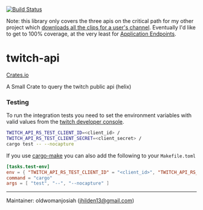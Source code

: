 [![Build Status](https://travis-ci.org/oldwomanjosiah/twitch-api.rs.svg?branch=master)](https://travis-ci.org/oldwomanjosiah/twitch-api.rs)

Note: this library only covers the three apis on the critical path for my other project which [downloads all the clips for a user's channel](https://github.com/oldwomanjosiah/twitch-clip-downloader). Eventually I'd like to get to 100% coverage, at the very least for [Application Endpoints](https://dev.twitch.tv/docs/authentication#types-of-tokens).

# twitch-api

[Crates.io](https://crates.io/crates/twitch-api-rs)

A Small Crate to query the twitch public api (helix)

### Testing

To run the integration tests you need to set the environment variables with valid
values from the [twitch developer console](https://dev.twitch.tv/console).

```bash
TWITCH_API_RS_TEST_CLIENT_ID=<client_id> /
TWITCH_API_RS_TEST_CLIENT_SECRET=<client_secret> /
cargo test -- --nocapture
```

If you use [cargo-make](https://crates.io/crates/cargo-make) you can also add the following to your `Makefile.toml`

```toml
[tasks.test-env]
env = { "TWITCH_API_RS_TEST_CLIENT_ID" = "<client_id>", "TWITCH_API_RS_TEST_CLIENT_SECRET" = "<client_secret>" }
command = "cargo"
args = [ "test", "--", "--nocapture" ]
```

-------

Maintainer: oldwomanjosiah (jhilden13@gmail.com)
